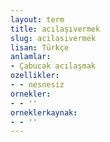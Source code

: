 ```yaml
---
layout: term
title: acılaşıvermek
slug: acilasivermek
lisan: Türkçe
anlamlar:
- Çabucak acılaşmak
ozellikler:
- - nesnesiz
ornekler:
- - ''
orneklerkaynak:
- - ''
---
```

